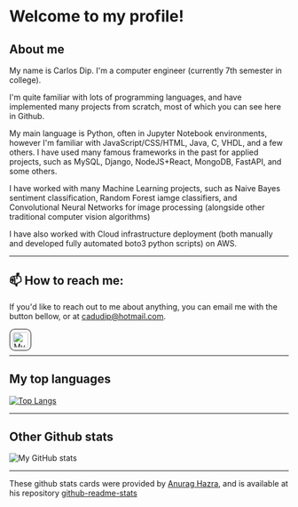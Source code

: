 <!--
**CEDipEngineering/CEDipEngineering** is a ✨ _special_ ✨ repository because its `README.md` (this file) appears on your GitHub profile.

Here are some ideas to get you started:

- 🔭 I’m currently working on ...
- 🌱 I’m currently learning ...
- 👯 I’m looking to collaborate on ...
- 🤔 I’m looking for help with ...
- 💬 Ask me about ...
- 📫 How to reach me: ...
- 😄 Pronouns: ...
- ⚡ Fun fact: ...
-->

# Welcome to my profile!

## About me

My name is Carlos Dip. I'm a computer engineer (currently 7th semester in college).

I'm quite familiar with lots of programming languages, and have implemented many projects from scratch, most of which you can see here in Github.

My main language is Python, often in Jupyter Notebook environments, however I'm familiar with JavaScript/CSS/HTML, Java, C, VHDL, and a few others. I have used many famous frameworks in the past for applied projects, such as MySQL, Django, NodeJS+React, MongoDB, FastAPI, and some others.

I have worked with many Machine Learning projects, such as Naive Bayes sentiment classification, Random Forest iamge classifiers, and Convolutional Neural Networks for image processing (alongside other traditional computer vision algorithms) 

I have also worked with Cloud infrastructure deployment (both manually and developed fully automated boto3 python scripts) on AWS.

---

## 📫 How to reach me:

If you'd like to reach out to me about anything, you can email me with the button bellow, or at cadudip@hotmail.com.

[<img align="left" alt="My Email" width="28px" style="background-color:white;padding:4px;border: 2px solid grey;border-radius: 10px;" src="https://cdn.jsdelivr.net/npm/simple-icons@3.13.0/icons/microsoftoutlook.svg" />](mailto:cadudip@hotmail.com)
<br />
<br />

---

## My top languages

[![Top Langs](https://github-readme-stats.vercel.app/api/top-langs/?username=CEDipEngineering&hide=PureBasic,Pug,Cmake&langs_count=9&theme=dark)](https://github.com/anuraghazra/github-readme-stats)

---

## Other Github stats

![My GitHub stats](https://github-readme-stats.vercel.app/api?username=CEDipEngineering&hide_rank=true&theme=dark&show_icons=true&count_private=true)


---

These github stats cards were provided by [Anurag Hazra](https://github.com/anuraghazra), and is available at his repository [github-readme-stats](https://github.com/anuraghazra/github-readme-stats)